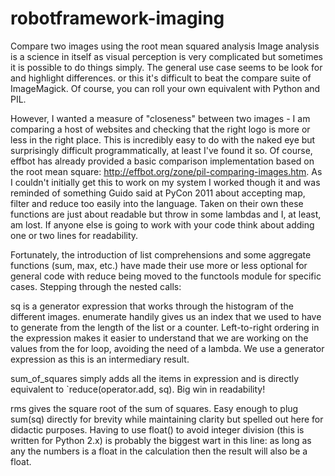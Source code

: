 robotframework-imaging
======================

Compare two images using the root mean squared analysis 
Image analysis is a science in itself as visual perception is very complicated but sometimes it is
possible to do things simply. The general use case seems to be look for and highlight differences.
or this it's difficult to beat the compare suite of ImageMagick. Of course, you can roll your own
equivalent with Python and PIL.

However, I wanted a measure of "closeness" between two images - I am comparing a host of websites and checking that the right logo is more or less in the right place. This is incredibly easy to do with the naked eye but surprisingly difficult programmatically, at least I've found it so. Of course, effbot has already provided a basic comparison implementation based on the root mean square: http://effbot.org/zone/pil-comparing-images.htm. As I couldn't initially get this to work on my system I worked though it and was reminded of something Guido said at PyCon 2011 about accepting map, filter and reduce too easily into the language. Taken on their own these functions are just about readable but throw in some lambdas and I, at least, am lost. If anyone else is going to work with your code think about adding one or two lines for readability.

Fortunately, the introduction of list comprehensions and some aggregate functions (sum, max, etc.) have made their use more or less optional for general code with reduce being moved to the functools module for specific cases. Stepping through the nested calls:

sq is a generator expression that works through the histogram of the different images. enumerate handily gives us an index that we used to have to generate from the length of the list or a counter. Left-to-right ordering in the expression makes it easier to understand that we are working on the values from the for loop, avoiding the need of a lambda. We use a generator expression as this is an intermediary result.

sum_of_squares simply adds all the items in expression and is directly equivalent to `reduce(operator.add, sq). Big win in readability!

rms gives the square root of the sum of squares. Easy enough to plug sum(sq) directly for brevity while maintaining clarity but spelled out here for didactic purposes. Having to use float() to avoid integer division (this is written for Python 2.x) is probably the biggest wart in this line: as long as any the numbers is a float in the calculation then the result will also be a float.
